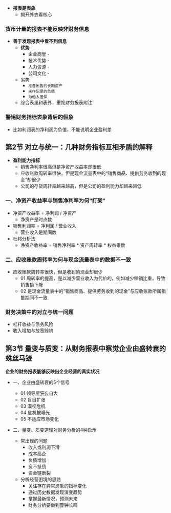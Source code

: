 * **报表是表象**
    * 揭开外衣看核心

### 货币计量的报表不能反映非财务信息
* **善于发现报表中看不到信息**
    * **优势**
        * 企业商誉 - 
        * 技术优势 - 
        * 人力资源 - 
        * 公司文化 - 
    * 劣势 
        * `准备出售的长期资产`
        * `未作记录的负债`
        * `为他人担保`
    * 综合表里和表外，重视财务报表附注

### 警惕财务指标表象背后的假象
* 比如利润表的净利润为负值，不能说明企业盈利差

## 第2节 对立与统一：几种财务指标互相矛盾的解释
* **盈利能力指标**
    * 销售净利率很高但是净资产收益率却很低
    * 应收账款周转率很快，但是现金流量表中的“销售商品、提供劳务收到的现金”却很少
    * 公司的存货周转率越来越高，但是公司的盈利能力却越来越低
### 一、净资产收益率与销售净利率为何“打架”
* 净资产收益率 = 净利润 / 净资产
    * 净资产是时点数
* 销售利润率 = 净利润 / 营业收入
    * 营业收入是期间数
* 杜邦分析法
    * 净资产收益率 = 销售净利率 * 资产周转率 * 权益乘数
### 二、应收账款周转率为何与现金流量表中的数据不一致
* 应收账款周转率很快，但是收到的现金却很少
    * 01 周转率的提高，是以减少营业收入为代价的，例如减少赊销比重，导致销售额下降
    * 02 是现金流量表中的“销售商品、提供劳务收到的现金”与应收账款所属销售期间不一致
### 财务决策中的对立与统一问题
* 杠杆收益与债务风险
* 收入增加与放宽赊销

## 第3节 量变与质变：从财务报表中察觉企业由盛转衰的蛛丝马迹
**企业的财务报表能够反映出企业经营的真实状况**
* 一、企业由盛转衰的5个信号
    * 01 领导层狂妄自大
    * 02 盲目扩张
    * 03 漠视危机
    * 04 危机被曝光
    * 05 不适应市场变化

* 二、量变、质变道理对财务分析的4种启示
    * 常出现的问题
        * 收入或利润下滑
        * 成本高企
        * 负债增加
        * 资不抵债
        * 资金链断裂
    * 分析经营困境的思路
        * 关注存在异常迹象的指标变化
        * 通过历史数据发现演变趋势
        * 掌握最新情况，预测未来
        * 财务分析要做到警钟长鸣